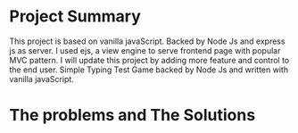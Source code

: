 # Project Summary
This project is based on vanilla javaScript. Backed by Node Js and  express js as server. I used ejs, a view engine to serve frontend page with popular MVC pattern. I will update this project by adding more feature and control to the end user. Simple Typing Test Game backed by Node Js and written with vanilla javaScript. 



# The problems and The Solutions





